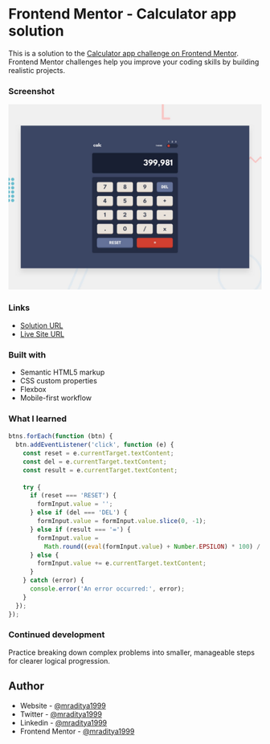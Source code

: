 # Frontend Mentor - Calculator app solution

This is a solution to the [Calculator app challenge on Frontend Mentor](https://www.frontendmentor.io/challenges/calculator-app-9lteq5N29). Frontend Mentor challenges help you improve your coding skills by building realistic projects.

### Screenshot

[![Design preview for the Calculator app coding challenge](./design/desktop-preview.jpg)](https://26-calculator-app.netlify.app)

### Links

- [Solution URL](https://www.frontendmentor.io/solutions/qr-code-component-9LIGpXjOwy)
- [Live Site URL](https://26-calculator-app.netlify.app)

### Built with

- Semantic HTML5 markup
- CSS custom properties
- Flexbox
- Mobile-first workflow

### What I learned

```js
btns.forEach(function (btn) {
  btn.addEventListener('click', function (e) {
    const reset = e.currentTarget.textContent;
    const del = e.currentTarget.textContent;
    const result = e.currentTarget.textContent;

    try {
      if (reset === 'RESET') {
        formInput.value = '';
      } else if (del === 'DEL') {
        formInput.value = formInput.value.slice(0, -1);
      } else if (result === '=') {
        formInput.value =
          Math.round((eval(formInput.value) + Number.EPSILON) * 100) / 100;
      } else {
        formInput.value += e.currentTarget.textContent;
      }
    } catch (error) {
      console.error('An error occurred:', error);
    }
  });
});
```

### Continued development

Practice breaking down complex problems into smaller, manageable steps for clearer logical progression.

## Author

- Website - [@mraditya1999](https://www.adityayadav.live)
- Twitter - [@mraditya1999](https://twitter.com/mraditya1999)
- Linkedin - [@mraditya1999](https://www.linkedin.com/in/mraditya1999/)
- Frontend Mentor - [@mraditya1999](https://www.frontendmentor.io/profile/Aditya-oss-creator)
